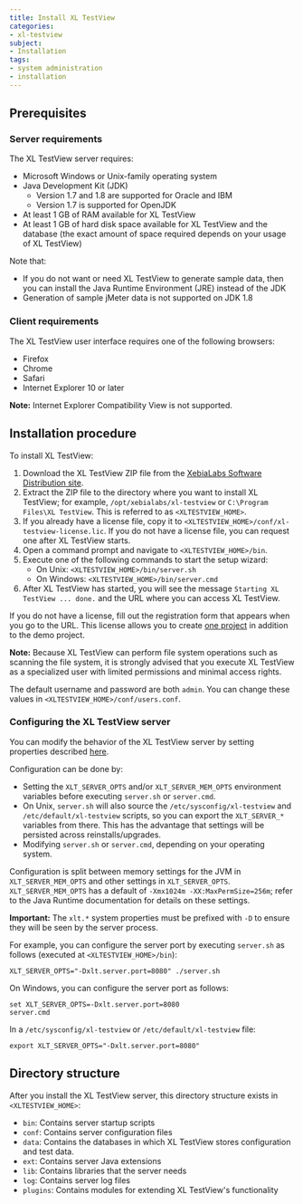```yaml
---
title: Install XL TestView
categories:
- xl-testview
subject:
- Installation
tags:
- system administration
- installation
---
```


## Prerequisites

### Server requirements

The XL TestView server requires:

* Microsoft Windows or Unix-family operating system
* Java Development Kit (JDK)
    * Version 1.7 and 1.8 are supported for Oracle and IBM
    * Version 1.7 is supported for OpenJDK
* At least 1 GB of RAM available for XL TestView
* At least 1 GB of hard disk space available for XL TestView and the database (the exact amount of space required depends on your usage of XL TestView)

Note that:

* If you do not want or need XL TestView to generate sample data, then you can install the Java Runtime Environment (JRE) instead of the JDK
* Generation of sample jMeter data is not supported on JDK 1.8

### Client requirements

The XL TestView user interface requires one of the following browsers:

* Firefox
* Chrome
* Safari
* Internet Explorer 10 or later

**Note:** Internet Explorer Compatibility View is not supported.

## Installation procedure

To install XL TestView:

1. Download the XL TestView ZIP file from the [XebiaLabs Software Distribution site](https://dist.xebialabs.com).
2. Extract the ZIP file to the directory where you want to install XL TestView; for example, `/opt/xebialabs/xl-testview` or `C:\Program Files\XL TestView`. This is referred to as `<XLTESTVIEW_HOME>`.
3. If you already have a license file, copy it to `<XLTESTVIEW_HOME>/conf/xl-testview-license.lic`. If you do not have a license file, you can request one after XL TestView starts.
4. Open a command prompt and navigate to `<XLTESTVIEW_HOME>/bin`.
5. Execute one of the following commands to start the setup wizard:
      * On Unix: `<XLTESTVIEW_HOME>/bin/server.sh`
      * On Windows: `<XLTESTVIEW_HOME>/bin/server.cmd`
6. After XL TestView has started, you will see the message `Starting XL TestView ... done.` and the URL where you can access XL TestView.

If you do not have a license, fill out the registration form that appears when you go to the URL. This license allows you to create [one project](/xl-testview/how-to/add-a-project.html) in addition to the demo project.

**Note:** Because XL TestView can perform file system operations such as scanning the file system, it is strongly advised that you execute XL TestView as a specialized user with limited permissions and minimal access rights.

The default username and password are both `admin`. You can change these values in `<XLTESTVIEW_HOME>/conf/users.conf`.

### Configuring the XL TestView server

You can modify the behavior of the XL TestView server by setting properties described [here](/xl-testview/concept/boot-properties.html).

Configuration can be done by:

* Setting the `XLT_SERVER_OPTS` and/or `XLT_SERVER_MEM_OPTS` environment variables before executing `server.sh` or `server.cmd`.
* On Unix, `server.sh` will also source the `/etc/sysconfig/xl-testview` and `/etc/default/xl-testview` scripts, so you can export the `XLT_SERVER_*` variables from there. This has the advantage that settings will be persisted across reinstalls/upgrades.
* Modifying `server.sh` or `server.cmd`, depending on your operating system.

Configuration is split between memory settings for the JVM in `XLT_SERVER_MEM_OPTS` and other settings in `XLT_SERVER_OPTS`. `XLT_SERVER_MEM_OPTS` has a default of `-Xmx1024m -XX:MaxPermSize=256m`; refer to the Java Runtime documentation for details on these settings.

**Important:** The `xlt.*` system properties must be prefixed with `-D` to ensure they will be seen by the server process.

For example, you can configure the server port by executing `server.sh` as follows (executed at `<XLTESTVIEW_HOME>/bin`):

    XLT_SERVER_OPTS="-Dxlt.server.port=8080" ./server.sh

On Windows, you can configure the server port as follows:

    set XLT_SERVER_OPTS=-Dxlt.server.port=8080
    server.cmd

In a `/etc/sysconfig/xl-testview` or `/etc/default/xl-testview` file:

    export XLT_SERVER_OPTS="-Dxlt.server.port=8080"

## Directory structure

After you install the XL TestView server, this directory structure exists in `<XLTESTVIEW_HOME>`:

* `bin`: Contains server startup scripts
* `conf`: Contains server configuration files
* `data`: Contains the databases in which XL TestView stores configuration and test data.
* `ext`: Contains server Java extensions
* `lib`: Contains libraries that the server needs
* `log`: Contains server log files
* `plugins`: Contains modules for extending XL TestView's functionality
